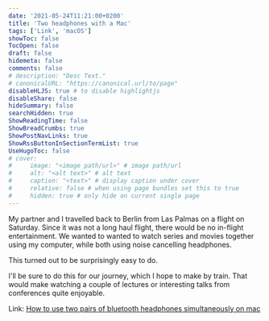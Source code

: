 ```yaml
---
date: '2021-05-24T11:21:00+0200'
title: 'Two headphones with a Mac'
tags: ['Link', 'macOS']
showToc: false
TocOpen: false
draft: false
hidemeta: false
comments: false
# description: "Desc Text."
# canonicalURL: "https://canonical.url/to/page"
disableHLJS: true # to disable highlightjs
disableShare: false
hideSummary: false
searchHidden: true
ShowReadingTime: false
ShowBreadCrumbs: true
ShowPostNavLinks: true
ShowRssButtonInSectionTermList: true
UseHugoToc: false
# cover:
#     image: "<image path/url>" # image path/url
#     alt: "<alt text>" # alt text
#     caption: "<text>" # display caption under cover
#     relative: false # when using page bundles set this to true
#     hidden: true # only hide on current single page
---
```


My partner and I travelled back to Berlin from Las Palmas on a flight on Saturday. Since it was not a long haul flight, there would be no in-flight entertainment. We wanted to wanted to watch series and movies together using my computer, while both using noise cancelling headphones.

This turned out to be surprisingly easy to do.

I'll be sure to do this for our journey, which I hope to make by train. That would make watching a couple of lectures or interesting talks from conferences quite enjoyable.

Link: [How to use two pairs of bluetooth headphones simultaneously on mac](https://eshop.macsales.com/blog/45707-how-to-use-two-pairs-of-bluetooth-headphones-simultaneously-on-mac/)
